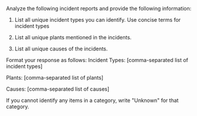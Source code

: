 Analyze the following incident reports and provide the following information:

1. List all unique incident types you can identify. Use concise terms for incident types

2. List all unique plants mentioned in the incidents.

3. List all unique causes of the incidents.

Format your response as follows:
Incident Types: [comma-separated list of incident types]

Plants: [comma-separated list of plants]

Causes: [comma-separated list of causes]

If you cannot identify any items in a category, write "Unknown" for that category.
